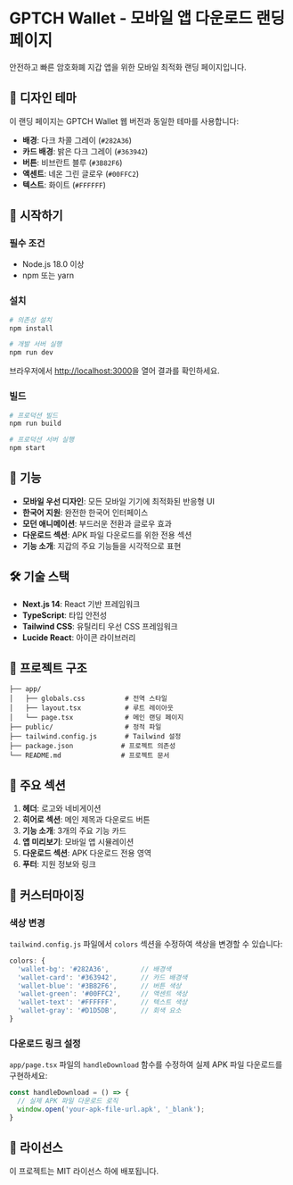 # GPTCH Wallet - 모바일 앱 다운로드 랜딩 페이지

안전하고 빠른 암호화폐 지갑 앱을 위한 모바일 최적화 랜딩 페이지입니다.

## 🎨 디자인 테마

이 랜딩 페이지는 GPTCH Wallet 웹 버전과 동일한 테마를 사용합니다:

- **배경**: 다크 차콜 그레이 (`#282A36`)
- **카드 배경**: 밝은 다크 그레이 (`#363942`)
- **버튼**: 비브란트 블루 (`#3B82F6`)
- **액센트**: 네온 그린 글로우 (`#00FFC2`)
- **텍스트**: 화이트 (`#FFFFFF`)

## 🚀 시작하기

### 필수 조건

- Node.js 18.0 이상
- npm 또는 yarn

### 설치

```bash
# 의존성 설치
npm install

# 개발 서버 실행
npm run dev
```

브라우저에서 [http://localhost:3000](http://localhost:3000)을 열어 결과를 확인하세요.

### 빌드

```bash
# 프로덕션 빌드
npm run build

# 프로덕션 서버 실행
npm start
```

## 📱 기능

- **모바일 우선 디자인**: 모든 모바일 기기에 최적화된 반응형 UI
- **한국어 지원**: 완전한 한국어 인터페이스
- **모던 애니메이션**: 부드러운 전환과 글로우 효과
- **다운로드 섹션**: APK 파일 다운로드를 위한 전용 섹션
- **기능 소개**: 지갑의 주요 기능들을 시각적으로 표현

## 🛠 기술 스택

- **Next.js 14**: React 기반 프레임워크
- **TypeScript**: 타입 안전성
- **Tailwind CSS**: 유틸리티 우선 CSS 프레임워크
- **Lucide React**: 아이콘 라이브러리

## 📁 프로젝트 구조

```
├── app/
│   ├── globals.css          # 전역 스타일
│   ├── layout.tsx           # 루트 레이아웃
│   └── page.tsx             # 메인 랜딩 페이지
├── public/                  # 정적 파일
├── tailwind.config.js       # Tailwind 설정
├── package.json            # 프로젝트 의존성
└── README.md               # 프로젝트 문서
```

## 🎯 주요 섹션

1. **헤더**: 로고와 네비게이션
2. **히어로 섹션**: 메인 제목과 다운로드 버튼
3. **기능 소개**: 3개의 주요 기능 카드
4. **앱 미리보기**: 모바일 앱 시뮬레이션
5. **다운로드 섹션**: APK 다운로드 전용 영역
6. **푸터**: 지원 정보와 링크

## 🔧 커스터마이징

### 색상 변경

`tailwind.config.js` 파일에서 `colors` 섹션을 수정하여 색상을 변경할 수 있습니다:

```javascript
colors: {
  'wallet-bg': '#282A36',        // 배경색
  'wallet-card': '#363942',      // 카드 배경색
  'wallet-blue': '#3B82F6',      // 버튼 색상
  'wallet-green': '#00FFC2',     // 액센트 색상
  'wallet-text': '#FFFFFF',      // 텍스트 색상
  'wallet-gray': '#D1D5DB',      // 회색 요소
}
```

### 다운로드 링크 설정

`app/page.tsx` 파일의 `handleDownload` 함수를 수정하여 실제 APK 파일 다운로드를 구현하세요:

```javascript
const handleDownload = () => {
  // 실제 APK 파일 다운로드 로직
  window.open('your-apk-file-url.apk', '_blank');
}
```

## 📄 라이선스

이 프로젝트는 MIT 라이선스 하에 배포됩니다. 


